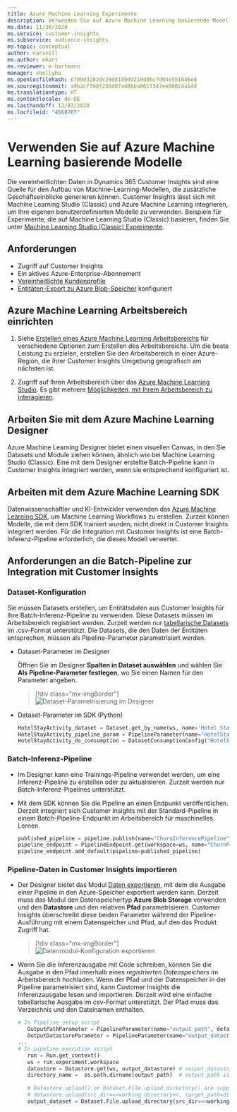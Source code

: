 ```yaml
---
title: Azure Machine Learning Experimente
description: Verwenden Sie auf Azure Machine Learning basierende Modelle in Dynamics 365 Customer Insights.
ms.date: 11/30/2020
ms.service: customer-insights
ms.subservice: audience-insights
ms.topic: conceptual
author: naravill
ms.author: mhart
ms.reviewer: m-hartmann
manager: shellyha
ms.openlocfilehash: 6f00d3202dc29d810bdd218d06c7d04e551846e8
ms.sourcegitcommit: a9b2cf598f256d07a48bba8617347ee90024a1dd
ms.translationtype: HT
ms.contentlocale: de-DE
ms.lasthandoff: 12/03/2020
ms.locfileid: "4668767"
---
```

# <a name="use-azure-machine-learning-based-models"></a>Verwenden Sie auf Azure Machine Learning basierende Modelle

Die vereinheitlichten Daten in Dynamics 365 Customer Insights sind eine Quelle für den Aufbau von Machine-Learning-Modellen, die zusätzliche Geschäftseinblicke generieren können. Customer Insights lässt sich mit Machine Learning Studio (Classic) und Azure Machine Learning integrieren, um Ihre eigenen benutzerdefinierten Modelle zu verwenden. Beispiele für Experimente, die auf Machine Learning Studio (Classic) basieren, finden Sie unter [Machine Learning Studio (Classic) Experimente](machine-learning-studio-experiments.md). 

## <a name="prerequisites"></a>Anforderungen

- Zugriff auf Customer Insights
- Ein aktives Azure-Enterprise-Abonnement
- [Vereinheitlichte Kundenprofile](data-unification.md)
- [Entitäten-Export zu Azure Blob-Speicher](export-azure-blob-storage.md) konfiguriert

## <a name="set-up-azure-machine-learning-workspace"></a>Azure Machine Learning Arbeitsbereich einrichten

1. Siehe [Erstellen eines Azure Machine Learning Arbeitsbereichs](https://docs.microsoft.com/azure/machine-learning/concept-workspace#-create-a-workspace) für verschiedene Optionen zum Erstellen des Arbeitsbereichs. Um die beste Leistung zu erzielen, erstellen Sie den Arbeitsbereich in einer Azure-Region, die Ihrer Customer Insights Umgebung geografisch am nächsten ist.

1. Zugriff auf Ihren Arbeitsbereich über das [Azure Machine Learning Studio](https://ml.azure.com/). Es gibt mehrere [Möglichkeiten, mit Ihrem Arbeitsbereich zu interagieren](https://docs.microsoft.com/azure/machine-learning/concept-workspace#tools-for-workspace-interaction).

## <a name="work-with-azure-machine-learning-designer"></a>Arbeiten Sie mit dem Azure Machine Learning Designer

Azure Machine Learning Designer bietet einen visuellen Canvas, in den Sie Datasets und Module ziehen können, ähnlich wie bei Machine Learning Studio (Classic). Eine mit dem Designer erstellte Batch-Pipeline kann in Customer Insights integriert werden, wenn sie entsprechend konfiguriert ist. 
   
## <a name="working-with-azure-machine-learning-sdk"></a>Arbeiten mit dem Azure Machine Learning SDK

Datenwissenschaftler und KI-Entwickler verwenden das [Azure Machine Learning SDK](https://docs.microsoft.com/python/api/overview/azure/ml/?view=azure-ml-py&preserve-view=true), um Machine Learning Workflows zu erstellen. Zurzeit können Modelle, die mit dem SDK trainiert wurden, nicht direkt in Customer Insights integriert werden. Für die Integration mit Customer Insights ist eine Batch-Inferenz-Pipeline erforderlich, die dieses Modell verwertet.

## <a name="batch-pipeline-requirements-to-integrate-with-customer-insights"></a>Anforderungen an die Batch-Pipeline zur Integration mit Customer Insights

### <a name="dataset-configuration"></a>Dataset-Konfiguration

Sie müssen Datasets erstellen, um Entitätsdaten aus Customer Insights für Ihre Batch-Inferenz-Pipeline zu verwenden. Diese Datasets müssen im Arbeitsbereich registriert werden. Zurzeit werden nur [tabellarische Datasets](https://docs.microsoft.com/azure/machine-learning/how-to-create-register-datasets#tabulardataset) im .csv-Format unterstützt. Die Datasets, die den Daten der Entitäten entsprechen, müssen als Pipeline-Parameter parametrisiert werden.
   
* Dataset-Parameter im Designer
   
     Öffnen Sie im Designer **Spalten in Dataset auswählen** und wählen Sie **Als Pipeline-Parameter festlegen**, wo Sie einen Namen für den Parameter angeben.

     > [!div class="mx-imgBorder"]
     > ![Dataset-Parametrisierung im Designer](media/intelligence-designer-dataset-parameters.png "Dataset-Parametrisierung im Designer")
   
* Dataset-Parameter im SDK (Python)
   
   ```python
   HotelStayActivity_dataset = Dataset.get_by_name(ws, name='Hotel Stay Activity Data')
   HotelStayActivity_pipeline_param = PipelineParameter(name="HotelStayActivity_pipeline_param", default_value=HotelStayActivity_dataset)
   HotelStayActivity_ds_consumption = DatasetConsumptionConfig("HotelStayActivity_dataset", HotelStayActivity_pipeline_param)
   ```

### <a name="batch-inference-pipeline"></a>Batch-Inferenz-Pipeline
  
* Im Designer kann eine Trainings-Pipeline verwendet werden, um eine Inferenz-Pipeline zu erstellen oder zu aktualisieren. Zurzeit werden nur Batch-Inferenz-Pipelines unterstützt.

* Mit dem SDK können Sie die Pipeline an einen Endpunkt veröffentlichen. Derzeit integriert sich Customer Insights mit der Standard-Pipeline in einem Batch-Pipeline-Endpunkt im Arbeitsbereich für maschinelles Lernen.
   
   ```python
   published_pipeline = pipeline.publish(name="ChurnInferencePipeline", description="Published Churn Inference pipeline")
   pipeline_endpoint = PipelineEndpoint.get(workspace=ws, name="ChurnPipelineEndpoint") 
   pipeline_endpoint.add_default(pipeline=published_pipeline)
   ```

### <a name="import-pipeline-data-into-customer-insights"></a>Pipeline-Daten in Customer Insights importieren

* Der Designer bietet das Modul [Daten exportieren](https://docs.microsoft.com/azure/machine-learning/algorithm-module-reference/export-data), mit dem die Ausgabe einer Pipeline in den Azure-Speicher exportiert werden kann. Derzeit muss das Modul den Datenspeichertyp **Azure Blob Storage** verwenden und den **Datastore** und den relativen **Pfad** parametrisieren. Customer Insights überschreibt diese beiden Parameter während der Pipeline-Ausführung mit einem Datenspeicher und Pfad, auf den das Produkt Zugriff hat.
   > [!div class="mx-imgBorder"]
   > ![Datenmodul-Konfiguration exportieren](media/intelligence-designer-importdata.png "Daten exportieren Modul-Konfiguration")
   
* Wenn Sie die Inferenzausgabe mit Code schreiben, können Sie die Ausgabe in den Pfad innerhalb eines *registrierten Datenspeichers* im Arbeitsbereich hochladen. Wenn der Pfad und der Datenspeicher in der Pipeline parametrisiert sind, kann Customer Insights die Inferenzausgabe lesen und importieren. Derzeit wird eine einfache tabellarische Ausgabe im csv-Format unterstützt. Der Pfad muss das Verzeichnis und den Dateinamen enthalten.

   ```python
   # In Pipeline setup script
      OutputPathParameter = PipelineParameter(name="output_path", default_value="HotelChurnOutput/HotelChurnOutput.csv")
      OutputDatastoreParameter = PipelineParameter(name="output_datastore", default_value="workspaceblobstore")
   ...
   # In pipeline execution script
      run = Run.get_context()
      ws = run.experiment.workspace
      datastore = Datastore.get(ws, output_datastore) # output_datastore is parameterized
      directory_name =  os.path.dirname(output_path)  # output_path is parameterized.
      
      # Datastore.upload() or Dataset.File.upload_directory() are supported methods to uplaod the data
      # datastore.upload(src_dir=<<working directory>>, target_path=directory_name, overwrite=False, show_progress=True)
      output_dataset = Dataset.File.upload_directory(src_dir=<<working directory>>, target = (datastore, directory_name)) # Remove trailing "/" from directory_name
   ```
